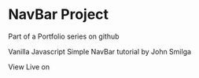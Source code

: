# NavBar Project
Part of a Portfolio series on github

Vanilla Javascript Simple NavBar tutorial by John Smilga

View Live on 

